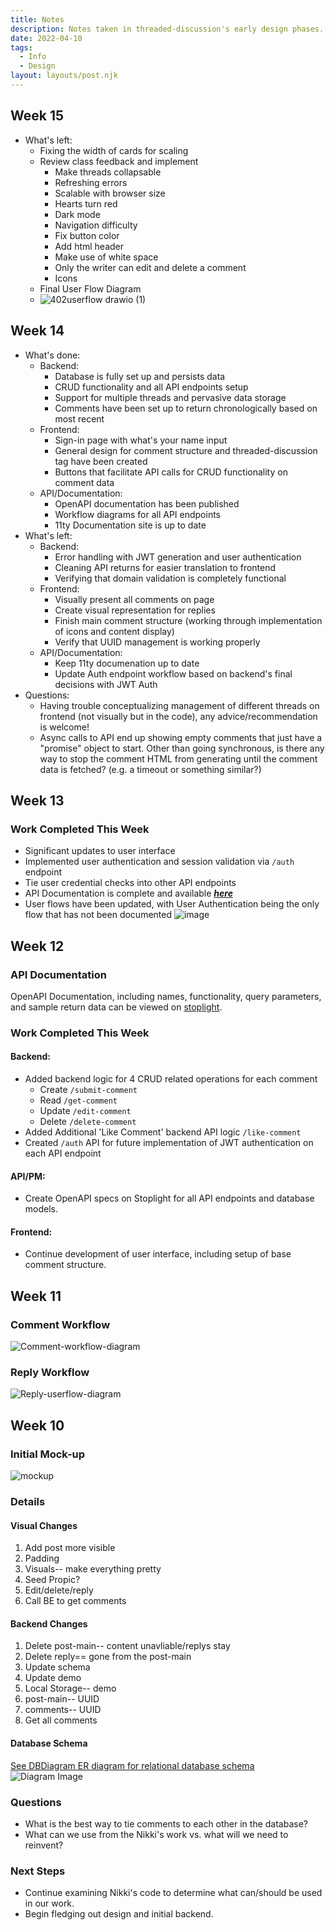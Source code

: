 ```yaml
---
title: Notes
description: Notes taken in threaded-discussion's early design phases. 
date: 2022-04-10
tags:
  - Info
  - Design
layout: layouts/post.njk
---
```

## Week 15 ##
- What's left:
  - Fixing the width of cards for scaling
  - Review class feedback and implement 
    - Make threads collapsable
    - Refreshing errors
    - Scalable with browser size
    - Hearts turn red
    - Dark mode
    - Navigation difficulty
    - Fix button color
    - Add html header
    - Make use of white space
    - Only the writer can edit and delete a comment
    - Icons
  - Final User Flow Diagram
  - ![402userflow drawio (1)](https://user-images.githubusercontent.com/54961655/165807945-e929e4a5-d074-4685-b26e-e93b4b1bc6f2.png)

## Week 14 ##
- What's done:
  - Backend:
    - Database is fully set up and persists data 
    - CRUD functionality and all API endpoints setup
    - Support for multiple threads and pervasive data storage
    - Comments have been set up to return chronologically based on most recent
  - Frontend:
    - Sign-in page with what's your name input
    - General design for comment structure and threaded-discussion tag have been created
    - Buttons that facilitate API calls for CRUD functionality on comment data
  - API/Documentation:
    - OpenAPI documentation has been published
    - Workflow diagrams for all API endpoints
    - 11ty Documentation site is up to date
- What's left:
  - Backend:
    - Error handling with JWT generation and user authentication
    - Cleaning API returns for easier translation to frontend
    - Verifying that domain validation is completely functional
  - Frontend:
    - Visually present all comments on page 
    - Create visual representation for replies
    - Finish main comment structure (working through implementation of icons and content display)
    - Verify that UUID management is working properly
  - API/Documentation: 
    - Keep 11ty documenation up to date
    - Update Auth endpoint workflow based on backend's final decisions with JWT Auth
- Questions:
  - Having trouble conceptualizing management of different threads on frontend (not visually but in the code), any advice/recommendation is welcome!
  - Async calls to API end up showing empty comments that just have a "promise" object to start. Other than going synchronous, is there any way to stop the comment HTML from generating until the comment data is fetched? (e.g. a timeout or something similar?)
## Week 13 ##

### Work Completed This Week ###
- Significant updates to user interface
- Implemented user authentication and session validation via `/auth` endpoint
- Tie user credential checks into other API endpoints
- API Documentation is complete and available **_[here](https://da-penguins.stoplight.io/studio/threaded-discussion?source=b5xrzjkw&symbol=%252Fp%252Freference%252Fapi.yaml%252Fpaths%252F%7E1get-comment%252Fget)_**
- User flows have been updated, with User Authentication being the only flow that has not been documented ![image](https://user-images.githubusercontent.com/48635853/162653524-4ec45952-4179-4e2a-ae18-76ca32507c16.png)
## Week 12 ##
### API Documentation ###
OpenAPI Documentation, including names, functionality, query parameters, and sample return data can be viewed on [stoplight](https://da-penguins.stoplight.io/docs/threaded-discussion).

### Work Completed This Week ###
#### Backend: ####
- Added backend logic for 4 CRUD related operations for each comment
  - Create `/submit-comment`
  - Read `/get-comment`
  - Update `/edit-comment`
  - Delete `/delete-comment`
- Added Additional 'Like Comment' backend API logic `/like-comment`
- Created `/auth` API for future implementation of JWT authentication on each API endpoint

#### API/PM: ####
- Create OpenAPI specs on Stoplight for all API endpoints and database models.

#### Frontend: ####
- Continue development of user interface, including setup of base comment structure.
## Week 11 ##
### Comment Workflow ###
![Comment-workflow-diagram](https://user-images.githubusercontent.com/48635853/160300983-77c89afa-554d-4e28-8648-06e6f9034c39.png)
### Reply Workflow ###
![Reply-userflow-diagram](https://user-images.githubusercontent.com/48635853/160300745-cb69a590-b35b-4a5f-abbd-390a0f993d2f.png)


## Week 10 ##
### Initial Mock-up ###
![mockup](https://user-images.githubusercontent.com/48635853/159184135-4fe54c8c-8fd3-4602-a754-17766fb57065.jpg)

### Details ###

#### Visual Changes ####
1. Add post more visible
2. Padding
3. Visuals-- make everything pretty
4. Seed Propic?
5. Edit/delete/reply
6. Call BE to get comments

#### Backend Changes ####
1. Delete post-main-- content unavliable/replys stay
2. Delete reply== gone from the post-main
3. Update schema
4. Update demo
5. Local Storage-- demo
6. post-main-- UUID
7. comments-- UUID
8. Get all comments

#### Database Schema
[See DBDiagram ER diagram for relational database schema](https://dbdiagram.io/d/623369b20ac038740c529b9c) 
![Diagram Image](https://i.imgur.com/mFoLAaT.png)

### Questions ###
- What is the best way to tie comments to each other in the database?
- What can we use from the Nikki's work vs. what will we need to reinvent? 
### Next Steps ###
- Continue examining Nikki's code to determine what can/should be used in our work.
- Begin fledging out design and initial backend.
